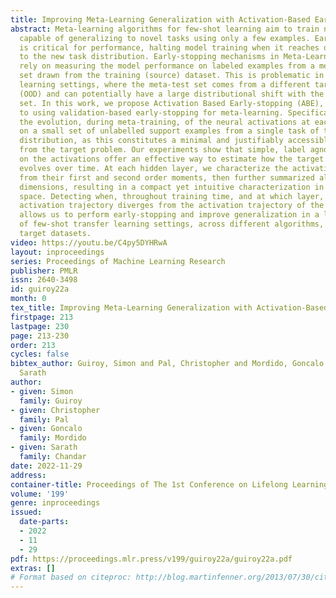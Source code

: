 ```yaml
---
title: Improving Meta-Learning Generalization with Activation-Based Early-Stopping
abstract: Meta-learning algorithms for few-shot learning aim to train neural networks
  capable of generalizing to novel tasks using only a few examples. Early-stopping
  is critical for performance, halting model training when it reaches optimal generalization
  to the new task distribution. Early-stopping mechanisms in Meta-Learning typically
  rely on measuring the model performance on labeled examples from a meta-validation
  set drawn from the training (source) dataset. This is problematic in few-shot transfer
  learning settings, where the meta-test set comes from a different target dataset
  (OOD) and can potentially have a large distributional shift with the meta-validation
  set. In this work, we propose Activation Based Early-stopping (ABE), an alternative
  to using validation-based early-stopping for meta-learning. Specifically, we analyze
  the evolution, during meta-training, of the neural activations at each hidden layer,
  on a small set of unlabelled support examples from a single task of the target tasks
  distribution, as this constitutes a minimal and justifiably accessible information
  from the target problem. Our experiments show that simple, label agnostic statistics
  on the activations offer an effective way to estimate how the target generalization
  evolves over time. At each hidden layer, we characterize the activation distributions,
  from their first and second order moments, then further summarized along the feature
  dimensions, resulting in a compact yet intuitive characterization in a four-dimensional
  space. Detecting when, throughout training time, and at which layer, the target
  activation trajectory diverges from the activation trajectory of the source data,
  allows us to perform early-stopping and improve generalization in a large array
  of few-shot transfer learning settings, across different algorithms, source and
  target datasets.
video: https://youtu.be/C4py5DYHRwA
layout: inproceedings
series: Proceedings of Machine Learning Research
publisher: PMLR
issn: 2640-3498
id: guiroy22a
month: 0
tex_title: Improving Meta-Learning Generalization with Activation-Based Early-Stopping
firstpage: 213
lastpage: 230
page: 213-230
order: 213
cycles: false
bibtex_author: Guiroy, Simon and Pal, Christopher and Mordido, Goncalo and Chandar,
  Sarath
author:
- given: Simon
  family: Guiroy
- given: Christopher
  family: Pal
- given: Goncalo
  family: Mordido
- given: Sarath
  family: Chandar
date: 2022-11-29
address:
container-title: Proceedings of The 1st Conference on Lifelong Learning Agents
volume: '199'
genre: inproceedings
issued:
  date-parts:
  - 2022
  - 11
  - 29
pdf: https://proceedings.mlr.press/v199/guiroy22a/guiroy22a.pdf
extras: []
# Format based on citeproc: http://blog.martinfenner.org/2013/07/30/citeproc-yaml-for-bibliographies/
---
```

